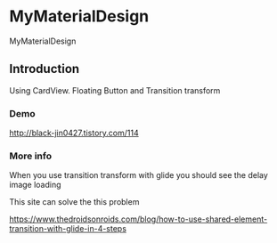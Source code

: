 # MyMaterialDesign
MyMaterialDesign

## Introduction

Using CardView. Floating Button and Transition transform

### Demo

http://black-jin0427.tistory.com/114

### More info

When you use transition transform with glide
you should see the delay image loading

This site can solve the this problem

https://www.thedroidsonroids.com/blog/how-to-use-shared-element-transition-with-glide-in-4-steps
